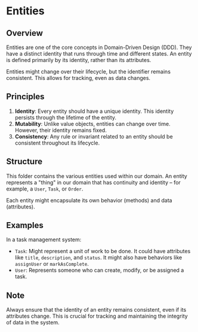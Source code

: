 # Entities

## Overview

Entities are one of the core concepts in Domain-Driven Design (DDD). They have a distinct identity that runs through time and different states. An entity is defined primarily by its identity, rather than its attributes.

Entities might change over their lifecycle, but the identifier remains consistent. This allows for tracking, even as data changes.

## Principles

1. **Identity**: Every entity should have a unique identity. This identity persists through the lifetime of the entity.
2. **Mutability**: Unlike value objects, entities can change over time. However, their identity remains fixed.
3. **Consistency**: Any rule or invariant related to an entity should be consistent throughout its lifecycle.

## Structure

This folder contains the various entities used within our domain. An entity represents a "thing" in our domain that has continuity and identity – for example, a `User`, `Task`, or `Order`.

Each entity might encapsulate its own behavior (methods) and data (attributes).

## Examples

In a task management system:

- `Task`: Might represent a unit of work to be done. It could have attributes like `title`, `description`, and `status`. It might also have behaviors like `assignUser` or `markAsComplete`.
- `User`: Represents someone who can create, modify, or be assigned a task.

## Note

Always ensure that the identity of an entity remains consistent, even if its attributes change. This is crucial for tracking and maintaining the integrity of data in the system.
